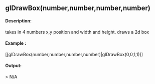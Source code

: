 ## glDrawBox(number,number,number,number)
#### Description:
takes in 4 numbers x,y position and width and height. draws a 2d box
#### Example :
[[glDrawBox(number,number,number,number)|glDrawBox(0,0,1,1)]]

#### Output:
\> N/A